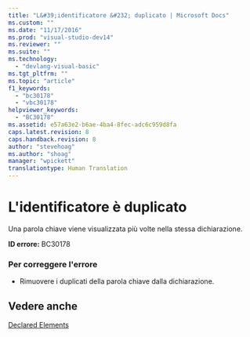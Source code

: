 ```yaml
---
title: "L&#39;identificatore &#232; duplicato | Microsoft Docs"
ms.custom: ""
ms.date: "11/17/2016"
ms.prod: "visual-studio-dev14"
ms.reviewer: ""
ms.suite: ""
ms.technology: 
  - "devlang-visual-basic"
ms.tgt_pltfrm: ""
ms.topic: "article"
f1_keywords: 
  - "bc30178"
  - "vbc30178"
helpviewer_keywords: 
  - "BC30178"
ms.assetid: e57a63e2-b6ae-4ba4-8fec-adc6c959d8fa
caps.latest.revision: 8
caps.handback.revision: 8
author: "stevehoag"
ms.author: "shoag"
manager: "wpickett"
translationtype: Human Translation
---
```

# L&#39;identificatore &#232; duplicato
Una parola chiave viene visualizzata più volte nella stessa dichiarazione.  
  
 **ID errore:** BC30178  
  
### Per correggere l'errore  
  
-   Rimuovere i duplicati della parola chiave dalla dichiarazione.  
  
## Vedere anche  
 [Declared Elements](../../visual-basic/programming-guide/language-features/declared-elements/index.md)
